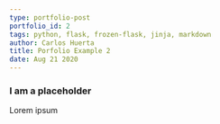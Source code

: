 ```yaml
---
type: portfolio-post
portfolio_id: 2
tags: python, flask, frozen-flask, jinja, markdown
author: Carlos Huerta 
title: Porfolio Example 2
date: Aug 21 2020
---
```

### I am a placeholder
Lorem ipsum
